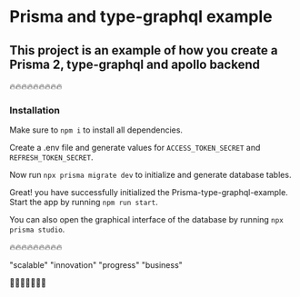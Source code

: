 # Prisma and type-graphql example

## This project is an example of how you create a Prisma 2, type-graphql and apollo backend

🔥🔥🔥🔥🔥🔥🔥🔥🔥

### Installation

Make sure to `npm i` to install all dependencies.

Create a .env file and generate values for `ACCESS_TOKEN_SECRET` and `REFRESH_TOKEN_SECRET`.

Now run `npx prisma migrate dev` to initialize and generate database tables.

Great! you have successfully initialized the Prisma-type-graphql-example. Start the app by running `npm run start`.

You can also open the graphical interface of the database by running `npx prisma studio`.

🔥🔥🔥🔥🔥🔥🔥🔥🔥

"scalable"
"innovation"
"progress"
"business"

🚀🚀🚀🚀🚀🚀🚀
